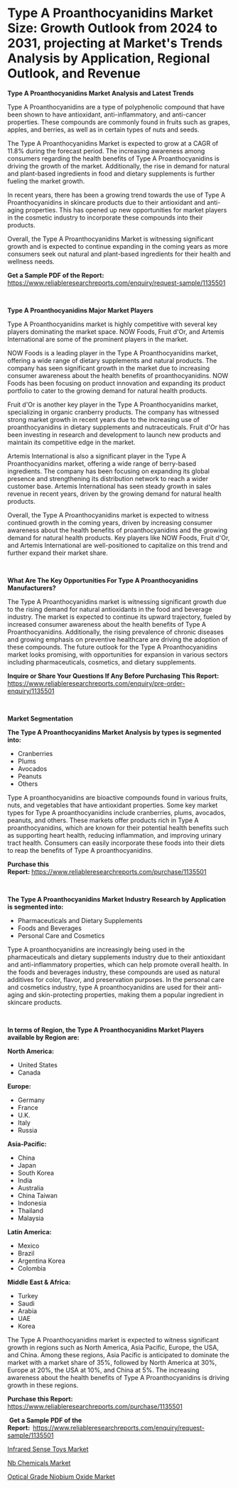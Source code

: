 <p><h1>Type A Proanthocyanidins Market Size: Growth Outlook from 2024 to 2031, projecting at Market's Trends Analysis by Application, Regional Outlook, and Revenue</h1></p><p><strong>Type A Proanthocyanidins Market Analysis and Latest Trends</strong></p>
<p><p>Type A Proanthocyanidins are a type of polyphenolic compound that have been shown to have antioxidant, anti-inflammatory, and anti-cancer properties. These compounds are commonly found in fruits such as grapes, apples, and berries, as well as in certain types of nuts and seeds.</p><p>The Type A Proanthocyanidins Market is expected to grow at a CAGR of 11.8% during the forecast period. The increasing awareness among consumers regarding the health benefits of Type A Proanthocyanidins is driving the growth of the market. Additionally, the rise in demand for natural and plant-based ingredients in food and dietary supplements is further fueling the market growth.</p><p>In recent years, there has been a growing trend towards the use of Type A Proanthocyanidins in skincare products due to their antioxidant and anti-aging properties. This has opened up new opportunities for market players in the cosmetic industry to incorporate these compounds into their products.</p><p>Overall, the Type A Proanthocyanidins Market is witnessing significant growth and is expected to continue expanding in the coming years as more consumers seek out natural and plant-based ingredients for their health and wellness needs.</p></p>
<p><strong>Get a Sample PDF of the Report:&nbsp;</strong> <a href="https://www.reliableresearchreports.com/enquiry/request-sample/1135501">https://www.reliableresearchreports.com/enquiry/request-sample/1135501</a></p>
<p>&nbsp;</p>
<p><strong>Type A Proanthocyanidins Major Market Players</strong></p>
<p><p>Type A Proanthocyanidins market is highly competitive with several key players dominating the market space. NOW Foods, Fruit d'Or, and Artemis International are some of the prominent players in the market.</p><p>NOW Foods is a leading player in the Type A Proanthocyanidins market, offering a wide range of dietary supplements and natural products. The company has seen significant growth in the market due to increasing consumer awareness about the health benefits of proanthocyanidins. NOW Foods has been focusing on product innovation and expanding its product portfolio to cater to the growing demand for natural health products.</p><p>Fruit d'Or is another key player in the Type A Proanthocyanidins market, specializing in organic cranberry products. The company has witnessed strong market growth in recent years due to the increasing use of proanthocyanidins in dietary supplements and nutraceuticals. Fruit d'Or has been investing in research and development to launch new products and maintain its competitive edge in the market.</p><p>Artemis International is also a significant player in the Type A Proanthocyanidins market, offering a wide range of berry-based ingredients. The company has been focusing on expanding its global presence and strengthening its distribution network to reach a wider customer base. Artemis International has seen steady growth in sales revenue in recent years, driven by the growing demand for natural health products.</p><p>Overall, the Type A Proanthocyanidins market is expected to witness continued growth in the coming years, driven by increasing consumer awareness about the health benefits of proanthocyanidins and the growing demand for natural health products. Key players like NOW Foods, Fruit d'Or, and Artemis International are well-positioned to capitalize on this trend and further expand their market share.</p></p>
<p>&nbsp;</p>
<p><strong>What Are The Key Opportunities For Type A Proanthocyanidins Manufacturers?</strong></p>
<p><p>The Type A Proanthocyanidins market is witnessing significant growth due to the rising demand for natural antioxidants in the food and beverage industry. The market is expected to continue its upward trajectory, fueled by increased consumer awareness about the health benefits of Type A Proanthocyanidins. Additionally, the rising prevalence of chronic diseases and growing emphasis on preventive healthcare are driving the adoption of these compounds. The future outlook for the Type A Proanthocyanidins market looks promising, with opportunities for expansion in various sectors including pharmaceuticals, cosmetics, and dietary supplements.</p></p>
<p><strong>Inquire or Share Your Questions If Any Before Purchasing This Report:</strong> <a href="https://www.reliableresearchreports.com/enquiry/pre-order-enquiry/1135501">https://www.reliableresearchreports.com/enquiry/pre-order-enquiry/1135501</a></p>
<p>&nbsp;</p>
<p><strong>Market Segmentation</strong></p>
<p><strong>The Type A Proanthocyanidins Market Analysis by types is segmented into:</strong></p>
<p><ul><li>Cranberries</li><li>Plums</li><li>Avocados</li><li>Peanuts</li><li>Others</li></ul></p>
<p><p>Type A proanthocyanidins are bioactive compounds found in various fruits, nuts, and vegetables that have antioxidant properties. Some key market types for Type A proanthocyanidins include cranberries, plums, avocados, peanuts, and others. These markets offer products rich in Type A proanthocyanidins, which are known for their potential health benefits such as supporting heart health, reducing inflammation, and improving urinary tract health. Consumers can easily incorporate these foods into their diets to reap the benefits of Type A proanthocyanidins.</p></p>
<p><strong>Purchase this Report:&nbsp;</strong><a href="https://www.reliableresearchreports.com/purchase/1135501">https://www.reliableresearchreports.com/purchase/1135501</a></p>
<p>&nbsp;</p>
<p><strong>The Type A Proanthocyanidins Market Industry Research by Application is segmented into:</strong></p>
<p><ul><li>Pharmaceuticals and Dietary Supplements</li><li>Foods and Beverages</li><li>Personal Care and Cosmetics</li></ul></p>
<p><p>Type A proanthocyanidins are increasingly being used in the pharmaceuticals and dietary supplements industry due to their antioxidant and anti-inflammatory properties, which can help promote overall health. In the foods and beverages industry, these compounds are used as natural additives for color, flavor, and preservation purposes. In the personal care and cosmetics industry, type A proanthocyanidins are used for their anti-aging and skin-protecting properties, making them a popular ingredient in skincare products.</p></p>
<p>&nbsp;</p>
<p><strong>In terms of Region, the Type A Proanthocyanidins Market Players available by Region are:</strong></p>
<p>
    <p> <strong> North America: </strong>
        <ul>
            <li>United States</li>
            <li>Canada</li>
        </ul>
        </p> 
    <p> <strong> Europe: </strong>
        <ul>
            <li>Germany</li>
            <li>France</li>
            <li>U.K.</li>
            <li>Italy</li>
            <li>Russia</li>
        </ul>
        </p> 
    <p> <strong> Asia-Pacific: </strong>
        <ul>
            <li>China</li>
            <li>Japan</li>
            <li>South Korea</li>
            <li>India</li>
            <li>Australia</li>
            <li>China Taiwan</li>
            <li>Indonesia</li>
            <li>Thailand</li>
            <li>Malaysia</li>
        </ul>
        </p> 
    <p> <strong> Latin America: </strong>
        <ul>
            <li>Mexico</li>
            <li>Brazil</li>
            <li>Argentina Korea</li>
            <li>Colombia</li>
        </ul>
        </p> 
    <p> <strong> Middle East & Africa: </strong>
        <ul>
            <li>Turkey</li>
            <li>Saudi</li>
            <li>Arabia</li>
            <li>UAE</li>
            <li>Korea</li>
        </ul>
    </p>
    </p>
<p><p>The Type A Proanthocyanidins market is expected to witness significant growth in regions such as North America, Asia Pacific, Europe, the USA, and China. Among these regions, Asia Pacific is anticipated to dominate the market with a market share of 35%, followed by North America at 30%, Europe at 20%, the USA at 10%, and China at 5%. The increasing awareness about the health benefits of Type A Proanthocyanidins is driving growth in these regions.</p></p>
<p><strong>Purchase this Report: </strong><a href="https://www.reliableresearchreports.com/purchase/1135501">https://www.reliableresearchreports.com/purchase/1135501</a></p>
<p>&nbsp;<strong>Get a Sample PDF of the Report:&nbsp;&nbsp;</strong><a href="https://www.reliableresearchreports.com/enquiry/request-sample/1135501">https://www.reliableresearchreports.com/enquiry/request-sample/1135501</a></p>
<p><strong></strong></p>
<p><p><a href="https://view.publitas.com/reportprime-1/infrared-sense-toys-market-analysis-examines-its-scope-on-growth-opportunities-and-forecasted-trends-spanning-from-2023-to-2030/">Infrared Sense Toys Market</a></p><p><a href="https://view.publitas.com/reportprime-1/nb-chemicals-market-size-2023-2030-global-industrial-analysis-key-geographical-regions-market-share-top-key-players-product-types-and-forecast-research-report/">Nb Chemicals Market</a></p><p><a href="https://view.publitas.com/reportprime-1/optical-grade-niobium-oxide-market-research-report-forecasted-for-period-from-2023-2030-by-market-type-market-application-and-region/">Optical Grade Niobium Oxide Market</a></p></p>
